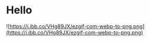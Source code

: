 # Hello

![https://i.ibb.co/VHg89JX/ezgif-com-webp-to-png.png](https://i.ibb.co/VHg89JX/ezgif-com-webp-to-png.png)
